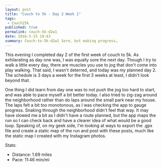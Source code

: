```yaml
---
layout: post
title: "Couch to 5k - Day 2 Week 1"
tags:
 - Couch25k
published: true
permalink: couch-5k-d2w1
date: 2016-5-15 19:43
summary: Couch-to-5k-d2w1 Sore, but making progress…
---
```

This evening I completed day 2 of the first week of couch to 5k. As exhilarating as day one was, I was equally sore the next day. Though I try to walk a little every day, there are muscles you use to jog that don't come into play walking. That said, I wasn't deterred, and today was my planned day 2. The schedule is 3 days a week for the first 3 weeks at least, I didn't look beyond that.

 One thing I did learn from day one was to not push the jog too hard to start, and was able to pace myself a bit better today. I also tried to zig-zag around the neighborhood rather than do laps around the small park near my house. The laps felt a bit too monotonous, as I was checking the app to gauge progress. Snaking through the neighborhood didn't feel that way. It may have slowed me a bit as I didn't have a route planned, but the app maps the run so I can check back and have a clearer idea of what would be a good loop. Speaking of, on my geek side, I'm looking at ways to export the .gpx file and create a static map of the run and post with these posts, much like the static map I created with my Instagram photos.

 Stats:

 * Distance: 1.69 miles
 * Pace: 11:46 min/mi

<a href="https://brid.gy/publish/twitter"></a>
